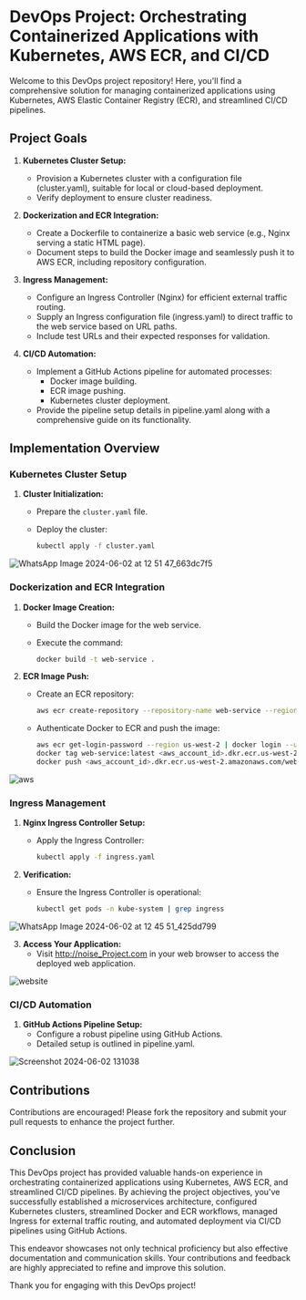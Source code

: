 # DevOps Project: Orchestrating Containerized Applications with Kubernetes, AWS ECR, and CI/CD

Welcome to this DevOps project repository! Here, you'll find a comprehensive solution for managing containerized applications using Kubernetes, AWS Elastic Container Registry (ECR), and streamlined CI/CD pipelines.

## Project Goals

1. **Kubernetes Cluster Setup:**
    - Provision a Kubernetes cluster with a configuration file (cluster.yaml), suitable for local or cloud-based deployment.
    - Verify deployment to ensure cluster readiness.

2. **Dockerization and ECR Integration:**
    - Create a Dockerfile to containerize a basic web service (e.g., Nginx serving a static HTML page).
    - Document steps to build the Docker image and seamlessly push it to AWS ECR, including repository configuration.

3. **Ingress Management:**
    - Configure an Ingress Controller (Nginx) for efficient external traffic routing.
    - Supply an Ingress configuration file (ingress.yaml) to direct traffic to the web service based on URL paths.
    - Include test URLs and their expected responses for validation.

4. **CI/CD Automation:**
    - Implement a GitHub Actions pipeline for automated processes:
        - Docker image building.
        - ECR image pushing.
        - Kubernetes cluster deployment.
    - Provide the pipeline setup details in pipeline.yaml along with a comprehensive guide on its functionality.

## Implementation Overview

### Kubernetes Cluster Setup
        
1. **Cluster Initialization:**
    - Prepare the `cluster.yaml` file.
    - Deploy the cluster:
        
        ```bash
        kubectl apply -f cluster.yaml
        ```
![WhatsApp Image 2024-06-02 at 12 51 47_663dc7f5](https://github.com/Yaswanth3333/Noise_Project/assets/111300290/92d69c2f-3ed8-4177-99a8-04d04df213c1)

### Dockerization and ECR Integration

1. **Docker Image Creation:**
    - Build the Docker image for the web service.
    - Execute the command:
        
        ```bash
        docker build -t web-service .
        ```
        
2. **ECR Image Push:**
    - Create an ECR repository:
        
        ```bash
        aws ecr create-repository --repository-name web-service --region us-west-2
        ```
        
    - Authenticate Docker to ECR and push the image:
        
        ```bash
        aws ecr get-login-password --region us-west-2 | docker login --username AWS --password-stdin <aws_account_id>.dkr.ecr.us-west-2.amazonaws.com
        docker tag web-service:latest <aws_account_id>.dkr.ecr.us-west-2.amazonaws.com/web-service:latest
        docker push <aws_account_id>.dkr.ecr.us-west-2.amazonaws.com/web-service:latest
        ```
![aws](https://github.com/Yaswanth3333/Noise_Project/assets/111300290/b3b5a469-9cfb-426c-b0bd-41d431c1fb1c)

### Ingress Management

1. **Nginx Ingress Controller Setup:**
    - Apply the Ingress Controller:
        
        ```bash
        kubectl apply -f ingress.yaml
        ```

2. **Verification:**
    - Ensure the Ingress Controller is operational:
        
        ```bash
        kubectl get pods -n kube-system | grep ingress
        ```
![WhatsApp Image 2024-06-02 at 12 45 51_425dd799](https://github.com/Yaswanth3333/Noise_Project/assets/111300290/b6bd1fd1-21c7-4a5d-b765-ec4c0afd52d3)


3. **Access Your Application:**
    - Visit http://noise_Project.com in your web browser to access the deployed web application.

![website](https://github.com/Yaswanth3333/Noise_Project/assets/111300290/9151f997-f46f-45cf-b1aa-e75c221bca54)


### CI/CD Automation

1. **GitHub Actions Pipeline Setup:**
    - Configure a robust pipeline using GitHub Actions.
    - Detailed setup is outlined in pipeline.yaml.

![Screenshot 2024-06-02 131038](https://github.com/Yaswanth3333/Noise_Project/assets/111300290/20a28710-e78d-4622-9cba-faded9f300c3)


## Contributions

Contributions are encouraged! Please fork the repository and submit your pull requests to enhance the project further.

## Conclusion

This DevOps project has provided valuable hands-on experience in orchestrating containerized applications using Kubernetes, AWS ECR, and streamlined CI/CD pipelines. By achieving the project objectives, you've successfully established a microservices architecture, configured Kubernetes clusters, streamlined Docker and ECR workflows, managed Ingress for external traffic routing, and automated deployment via CI/CD pipelines using GitHub Actions.

This endeavor showcases not only technical proficiency but also effective documentation and communication skills. Your contributions and feedback are highly appreciated to refine and improve this solution.

Thank you for engaging with this DevOps project!
